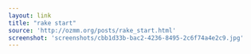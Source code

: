 ```yaml
---
layout: link
title: "rake start"
source: 'http://ozmm.org/posts/rake_start.html'
screenshot: 'screenshots/cbb1d33b-bac2-4236-8495-2c6f74a4e2c9.jpg'
---
```


